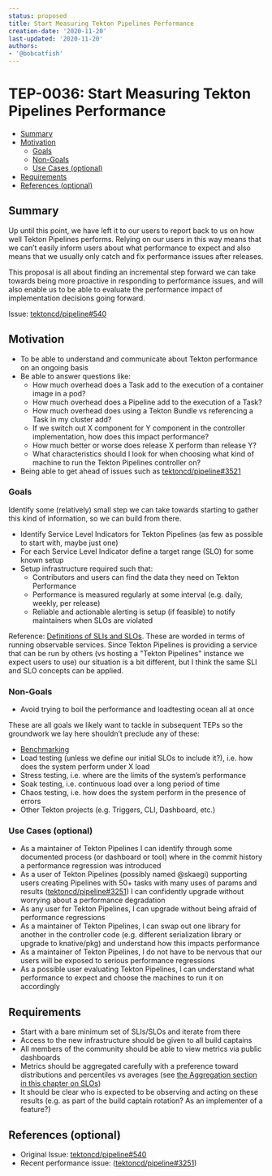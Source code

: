```yaml
---
status: proposed
title: Start Measuring Tekton Pipelines Performance
creation-date: '2020-11-20'
last-updated: '2020-11-20'
authors:
- '@bobcatfish'
---
```


# TEP-0036: Start Measuring Tekton Pipelines Performance

<!-- toc -->
- [Summary](#summary)
- [Motivation](#motivation)
  - [Goals](#goals)
  - [Non-Goals](#non-goals)
  - [Use Cases (optional)](#use-cases-optional)
- [Requirements](#requirements)
- [References (optional)](#references-optional)
<!-- /toc -->

## Summary

Up until this point, we have left it to our users to report back to us on how well Tekton Pipelines performs. Relying on
our users in this way means that we can’t easily inform users about what performance to expect and also means that we
usually only catch and fix performance issues after releases.

This proposal is all about finding an incremental step forward we can take towards being more proactive in responding to
performance issues, and will also enable us to be able to evaluate the performance impact of implementation decisions
going forward.

Issue: [tektoncd/pipeline#540](https://github.com/tektoncd/pipeline/issues/540)

## Motivation

* To be able to understand and communicate about Tekton performance on an ongoing basis
* Be able to answer questions like:
  * How much overhead does a Task add to the execution of a container image in a pod?
  * How much overhead does a Pipeline add to the execution of a Task?
  * How much overhead does using a Tekton Bundle vs referencing a Task in my cluster add?
  * If we switch out X component for Y component in the controller implementation, how does this impact performance?
  * How much better or worse does release X perform than release Y?
  * What characteristics should I look for when choosing what kind of machine to run the Tekton Pipelines controller on?
 * Being able to get ahead of issues such as [tektoncd/pipeline#3521](https://github.com/tektoncd/pipeline/issues/3521)

### Goals

Identify some (relatively) small step we can take towards starting to gather this kind of information, so we can build
from there.

* Identify Service Level Indicators for Tekton Pipelines (as few as possible to start with, maybe just one)
* For each Service Level Indicator define a target range (SLO) for some known setup
* Setup infrastructure required such that:
  * Contributors and users can find the data they need on Tekton Performance
  * Performance is measured regularly at some interval (e.g. daily, weekly, per release)
  * Reliable and actionable alerting is setup (if feasible) to notify maintainers when SLOs are violated

Reference: [Definitions of SLIs and SLOs](https://landing.google.com/sre/sre-book/chapters/service-level-objectives/).
These are worded in terms of running observable services. Since Tekton Pipelines is providing a service that can be run
by others (vs hosting a "Tekton Pipelines" instance we expect users to use) our situation is a bit different, but I
think the same SLI and SLO concepts can be applied.

### Non-Goals

* Avoid trying to boil the performance and loadtesting ocean all at once

These are all goals we likely want to tackle in subsequent TEPs so the groundwork we lay here shouldn’t preclude any of
these:
* [Benchmarking](https://dave.cheney.net/2013/06/30/how-to-write-benchmarks-in-go)
* Load testing (unless we define our initial SLOs to include it?), i.e. how does the system perform under X load
* Stress testing, i.e. where are the limits of the system’s performance
* Soak testing, i.e. continuous load over a long period of time
* Chaos testing, i.e. how does the system perform in the presence of errors
* Other Tekton projects (e.g. Triggers, CLI, Dashboard, etc.)

### Use Cases (optional)

* As a maintainer of Tekton Pipelines I can identify through some documented process (or dashboard or tool) where in the
  commit history a performance regression was introduced
* As a user of Tekton Pipelines (possibly named @skaegi) supporting users creating Pipelines with 50+ tasks with many
  uses of params and results ([tektoncd/pipeline#3251](https://github.com/tektoncd/pipeline/issues/3521)) I can
  confidently upgrade without worrying about a performance degradation
* As any user for Tekton Pipelines, I can upgrade without being afraid of performance regressions
* As a maintainer of Tekton Pipelines, I can swap out one library for another in the controller code (e.g. different
  serialization library or upgrade to knative/pkg) and understand how this impacts performance
* As a maintainer of Tekton Pipelines, I do not have to be nervous that our users will be exposed to serious performance
  regressions
* As a possible user evaluating Tekton Pipelines, I can understand what performance to expect and choose the machines to
  run it on accordingly

## Requirements

* Start with a bare minimum set of SLIs/SLOs and iterate from there
* Access to the new infrastructure should be given to all build captains
* All members of the community should be able to view metrics via public dashboards
* Metrics should be aggregated carefully with a preference toward distributions and percentiles vs averages (see
  [the Aggregation section in this chapter on SLOs](https://landing.google.com/sre/sre-book/chapters/service-level-objectives/))
* It should be clear who is expected to be observing and acting on these results (e.g. as part of the build captain
  rotation? As an implementer of a feature?)

## References (optional)

* Original Issue: [tektoncd/pipeline#540](https://github.com/tektoncd/pipeline/issues/540)
* Recent performance issue: ([tektoncd/pipeline#3251](https://github.com/tektoncd/pipeline/issues/3521))
